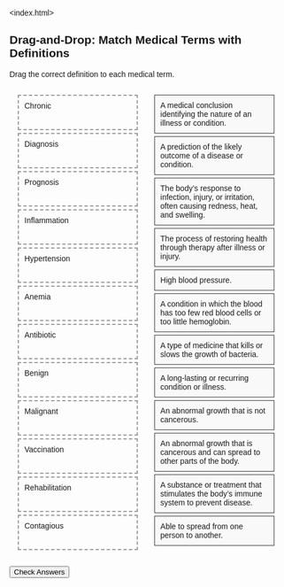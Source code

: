 <index.html>
<html>
<head>
  <style>
    body { font-family: Arial, sans-serif; margin: 20px; }
    .container { display: flex; }
    .terms, .definitions { width: 45%; margin: 10px; }
    .box { border: 1px solid #333; padding: 10px; margin: 5px; background: #f9f9f9; cursor: grab; }
    .dropzone { border: 2px dashed #999; padding: 10px; margin: 5px; min-height: 40px; }
    .correct { background: #c8f7c5; }
    .incorrect { background: #f7c5c5; }
  </style>
</head>
<body>

<h2> Drag-and-Drop: Match Medical Terms with Definitions</h2>
<p>Drag the correct definition to each medical term.</p>

<div class="container">
  <div class="terms">
    <div class="dropzone" data-answer="Chronic">Chronic</div>
    <div class="dropzone" data-answer="Diagnosis">Diagnosis</div>
    <div class="dropzone" data-answer="Prognosis">Prognosis</div>
    <div class="dropzone" data-answer="Inflammation">Inflammation</div>
    <div class="dropzone" data-answer="Hypertension">Hypertension</div>
    <div class="dropzone" data-answer="Anemia">Anemia</div>
    <div class="dropzone" data-answer="Antibiotic">Antibiotic</div>
    <div class="dropzone" data-answer="Benign">Benign</div>
    <div class="dropzone" data-answer="Malignant">Malignant</div>
    <div class="dropzone" data-answer="Vaccination">Vaccination</div>
    <div class="dropzone" data-answer="Rehabilitation">Rehabilitation</div>
    <div class="dropzone" data-answer="Contagious">Contagious</div>
  </div>

  <div class="definitions">
    <div class="box" draggable="true" data-term="Diagnosis">A medical conclusion identifying the nature of an illness or condition.</div>
    <div class="box" draggable="true" data-term="Prognosis">A prediction of the likely outcome of a disease or condition.</div>
    <div class="box" draggable="true" data-term="Inflammation">The body’s response to infection, injury, or irritation, often causing redness, heat, and swelling.</div>
    <div class="box" draggable="true" data-term="Rehabilitation">The process of restoring health through therapy after illness or injury.</div>
    <div class="box" draggable="true" data-term="Hypertension">High blood pressure.</div>
    <div class="box" draggable="true" data-term="Anemia">A condition in which the blood has too few red blood cells or too little hemoglobin.</div>
    <div class="box" draggable="true" data-term="Antibiotic">A type of medicine that kills or slows the growth of bacteria.</div>
    <div class="box" draggable="true" data-term="Chronic">A long-lasting or recurring condition or illness.</div>
    <div class="box" draggable="true" data-term="Benign">An abnormal growth that is not cancerous.</div>
    <div class="box" draggable="true" data-term="Malignant">An abnormal growth that is cancerous and can spread to other parts of the body.</div>
    <div class="box" draggable="true" data-term="Vaccination">A substance or treatment that stimulates the body’s immune system to prevent disease.</div>
    <div class="box" draggable="true" data-term="Contagious">Able to spread from one person to another.</div>
  </div>
</div>

<button onclick="checkAnswers()">Check Answers</button>

<script>
  const boxes = document.querySelectorAll('.box');
  const dropzones = document.querySelectorAll('.dropzone');

  boxes.forEach(box => {
    box.addEventListener('dragstart', e => {
      e.dataTransfer.setData('text/plain', box.dataset.term);
      e.dataTransfer.setData('text/html', box.outerHTML);
      setTimeout(() => box.style.display = "none", 0);
    });
    box.addEventListener('dragend', () => box.style.display = "block");
  });

  dropzones.forEach(zone => {
    zone.addEventListener('dragover', e => e.preventDefault());
    zone.addEventListener('drop', e => {
      e.preventDefault();
      const term = e.dataTransfer.getData('text/plain');
      const draggedBox = document.querySelector(`.box[data-term="${term}"]`);
      zone.innerHTML = `<strong>${zone.dataset.answer}</strong><br>${draggedBox.innerText}`;
      zone.dataset.dragged = term;
    });
  });

  function checkAnswers() {
    dropzones.forEach(zone => {
      if (zone.dataset.answer === zone.dataset.dragged) {
        zone.classList.add('correct');
        zone.classList.remove('incorrect');
      } else {
        zone.classList.add('incorrect');
        zone.classList.remove('correct');
      }
    });
  }
</script>

</body>
</html>
